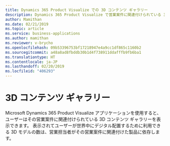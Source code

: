 ```yaml
---
title: Dynamics 365 Product Visualize での 3D コンテンツ ギャラリー
description: Dynamics 365 Product Visualize で営業案件に関連付けられている 3D コンテンツを表示します
author: Mamithan
ms.date: 02/21/2019
ms.topic: article
ms.service: business-applications
ms.author: mamithan
ms.reviewer: v-brycho
ms.openlocfilehash: 09b53396753bf17218947e4a9cc1df865c1160b2
ms.sourcegitcommit: a48a8ad8fbddb30b1d4f738911ddafffb9fb6ba1
ms.translationtype: HT
ms.contentlocale: ja-JP
ms.lasthandoff: 02/20/2019
ms.locfileid: "406293"
---
```

# <a name="3d-content-gallery"></a>3D コンテンツ ギャラリー

Microsoft Dynamics 365 Product Visualize アプリケーションを使用すると、ユーザーはその営業案件に関連付けられている 3D コンテンツ ギャラリーを表示できます。 表示されてユーザーが世界中にデジタル配置するために利用できる 3D モデルの数は、営業担当者がその営業案件に関連付けた製品に依存します。
